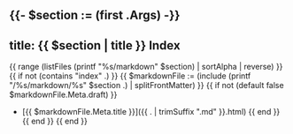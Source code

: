 {{- $section := (first .Args) -}}
---
title: {{ $section | title }} Index
---

{{ range (listFiles (printf "%s/markdown" $section) | sortAlpha | reverse) }}
{{ if not (contains "index" .) }}
{{ $markdownFile := (include (printf "/%s/markdown/%s" $section .) | splitFrontMatter) }}
{{ if not (default false $markdownFile.Meta.draft) }}
- [{{ $markdownFile.Meta.title }}]({{ . | trimSuffix ".md" }}.html)
{{ end }}
{{ end }}
{{ end }}